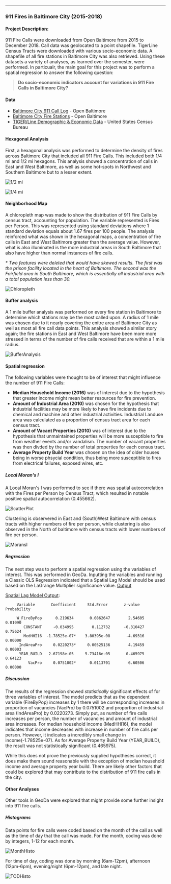 ---

### 911 Fires in Baltimore City (2015-2018)

#### Project Description:

911 Fire Calls were downloaded from Open Baltimore from 2015 to December 2018. Call data was geolocated to a point shapefile. TigerLine Census Tracts were downloaded with various socio-economic data. A shapefile of all fire stations in Baltimore City was also retrieved. Using these datasets a variety of analyses, as learned over the semester, were performed. In particualr, the main goal for this project was to perform a spatial regression to answer the following question:
  >__Do socio-economic indicators account for variations in 911 Fire Calls in Baltimore City?__

#### Data

* [Baltimore City 911 Call Log](https://data.baltimorecity.gov/Public-Safety/911-Police-Calls-for-Service/xviu-ezkt) - Open Baltimore
* [Baltimore City Fire Stations](http://gis-baltimore.opendata.arcgis.com/datasets/fire-stations) - Open Baltimore
* [TIGER/Line Demographic & Economic Data](https://www.census.gov/geo/maps-data/data/tiger-data.html) - United States Census Bureau



#### Hexagonal Analysis
First, a hexagonal analysis was performed to determine the density of fires across Baltimore City that included all 911 Fire Calls. This included both 1/4 mi and 1/2 mi hexagons. This analysis showed a concentration of calls in East and West Baltimore, as well as some hot-spots in Northwest and Southern Baltimore but to a lesser extent.

![1/2 mi](Hex50.png)

![1/4 mi](Hex25.png)

#### Neighborhood Map

A chloropleth map was made to show the distribution of 911 Fire Calls by census tract, accounting for population. The variable represented is Fires per Person. This was represented using standard deviations where 1 standard deviation equals about 1.67 fires per 100 people. The analysis reinforced what was shown in the hexagonal maps, a concentration of fire calls in East and West Baltimore greater than the average value. However, what is also illuminated is the more industrial areas in South Baltimore that also have higher than normal instances of fire calls.

_* Two features were deleted that would have skewed results. The first was the prison facility located in the heart of Baltimore. The second was the Fairfield area in South Baltimore, which is essentially all industrial area with a total population less than 30._

![Chloropleth](Neighborhood_Fire_pop.png)

#### Buffer analysis

A 1 mile buffer analysis was performed on every fire station in Baltimore to determine which stations may be the most called upon. A radius of 1 mile was chosen due to it nearly covering the enitre area of Baltimore City as well as most all fire call data points. This analysis showed a similar story again; the fire stations in East and West Baltimore have been more more stressed in terms of the number of fire calls received that are within a 1 mile radius.

![BufferAnalysis](BufferAnalysis.png)

#### Spatial regression

The following variables were thought to be of interest that might influence the number of 911 Fire Calls:
  * __Median Household Income (2016)__ was of interest due to the hypothesis that greater income might mean better resources for fire prevention.
  * __Amount of Industrial Area (2010)__ was chosen for the hypothesis that industrial facilities may be more likely to have fire incidents due to chemical and machine and other industrial activities. Industrial Landuse area was calculated as a proportion of census tract area for each census tract.
  * __Amount of Vacant Properties (2010)__ was of interest due to the hypothesis that unmaintained properties will be more susceptible to fire from weather events and/or vandalism. The number of vacant properties was then divded by the number of total properties for each census tract.
  * __Average Property Build Year__ was chosen on the idea of older houses being in worse phsycial condition, thus being more susceptible to fires from electrical failures, exposed wires, etc.


##### Local Moran's I

A Local Moran's I was performed to see if there was spatial autocorrelation with the Fires per Person by Census Tract, which resulted in notable positive spatial autocorrelation (0.455662).

![ScatterPlot](MoransI_FireByPop.png)

Clustering is observered in East and (South)West Baltimore with census tracts with higher numbers of fire per person, while clustering is also observed in the North of baltimore with census tracts with lower numbers of fire per person.

![MoransI](LISA_Cluster_FireByPop.png)

##### Regression

The next step was to perform a spatial regression using the variables of interest. This was performed in GeoDa. Inputting the variables and running a Classic OLS Regression indicated that a Spatial Lag Model should be used based on the LaGrange Multiplier significance value. [Output](RegressionOutput.txt)

[Spatial Lag Model Output](SpatialLagOutput.txt):


         Variable       Coefficient     Std.Error       z-value    Probability

         W_FireByPop      0.219634       0.0862647        2.54605     0.01090
            CONSTANT     -0.034995        0.112732      -0.310427     0.75624
            MedHHI16  -1.78525e-07*    3.80395e-08       -4.69316     0.00000
          IndAreaPro     0.0220273*     0.00525136        4.19459     0.00003
          YEAR_BUILD   2.67198e-05     5.73416e-05       0.465975     0.64123
              VacPro     0.0751002*      0.0113701        6.60506     0.00000


##### Discussion

The results of the regression showed _statistically_ significant effects of for three variables of interest. The model predicts that as the dependent variable (FireByPop) increases by 1 there will be corresponding increases in proportion of vacancies (VacPro) by 0.0751002 and proportion of industrial area (IndAreaPro) by 0.0220273. Simply put, as number of fire calls increases per person, the number of vacancies and amount of industrial area increases. For median household income (MedHHI16), the model indicates that income decreases with increase in number of fire calls per person. However, it indicates a incredibly small change in income(-1.78525e-07). As for Average Property Build Year (YEAR_BUILD), the result was not statistically significant (0.465975).

While this does not prove the previously supplied hypotheses correct, it does make them sound reasonable with the exception of median household income and average property year build. There are likely other factors that could be explored that may contribute to the distribution of 911 fire calls in the city.

#### Other Analyses

Other tools in GeoDa were explored that might provide some further insight into 911 fire calls.

##### Histograms

Data points for fire calls were coded based on the month of the call as well as the time of day that the call was made. For the month, coding was done by integers, 1-12 for each month.

![MonthHisto](911FiresByMonth.png)

For time of day, coding was done by morning (6am-12pm), afternoon (12pm-6pm), evening/night (6pm-12pm), and late night.

![TODHisto](911FiresByTOD.png)

